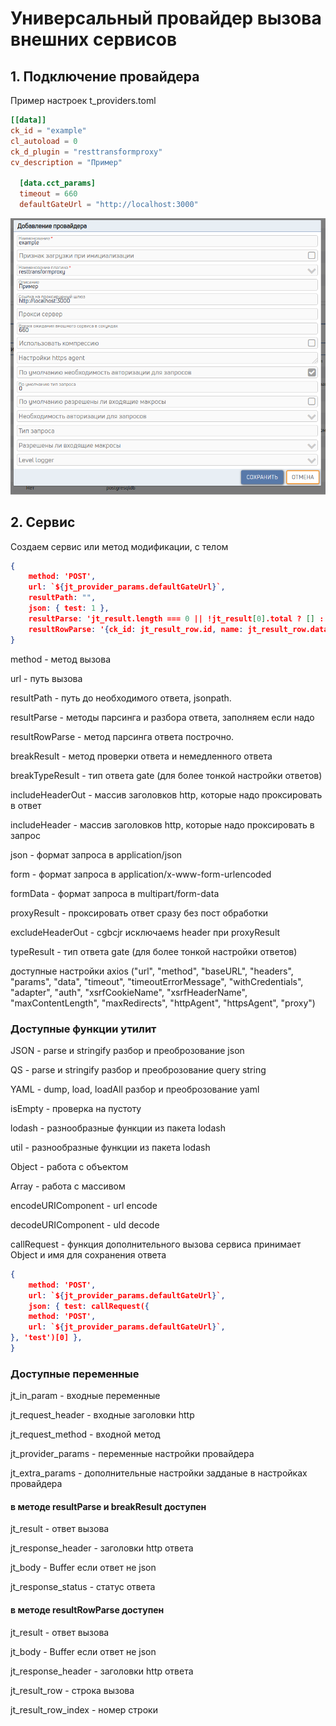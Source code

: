 # Универсальный провайдер вызова внешних сервисов

## 1. Подключение провайдера
Пример настроек t_providers.toml
```toml
[[data]]
ck_id = "example"
cl_autoload = 0
ck_d_plugin = "resttransformproxy"
cv_description = "Пример"

  [data.cct_params]
  timeout = 660
  defaultGateUrl = "http://localhost:3000"
```
![Пример](./images/settings-resttransformproxy.png)

## 2. Сервис
Создаем сервис или метод модификации, с телом
```json
{
    method: 'POST',
    url: `${jt_provider_params.defaultGateUrl}`,
    resultPath: "",
    json: { test: 1 },
    resultParse: 'jt_result.length === 0 || !jt_result[0].total ? [] : jt_result',
    resultRowParse: '{ck_id: jt_result_row.id, name: jt_result_row.data.project, jn_total_cnt: jt_result_row.total, data: jt_result_row.data}',
}
```
method - метод вызова

url - путь вызова

resultPath - путь до необходимого ответа, jsonpath.

resultParse - методы парсинга и разбора ответа, заполняем если надо

resultRowParse - метод парсинга ответа построчно.

breakResult - метод проверки ответа и немедленного ответа

breakTypeResult - тип ответа gate (для более тонкой настройки ответов)

includeHeaderOut - массив заголовков http, которые надо проксировать в ответ

includeHeader - массив заголовков http, которые надо проксировать в запрос

json - формат запроса в application/json

form - формат запроса в application/x-www-form-urlencoded

formData - формат запроса в multipart/form-data

proxyResult - проксировать ответ сразу без пост обработки

excludeHeaderOut - cgbcjr исключаемs header при proxyResult

typeResult - тип ответа gate (для более тонкой настройки ответов)

доступные настройки axios ("url", "method", "baseURL", "headers", "params", "data", "timeout", "timeoutErrorMessage", "withCredentials", "adapter", "auth", "xsrfCookieName", "xsrfHeaderName", "maxContentLength", "maxRedirects", "httpAgent", "httpsAgent", "proxy")

### Доступные функции утилит

JSON - parse и stringify разбор и преоброзование json

QS - parse и stringify разбор и преоброзование query string

YAML - dump, load, loadAll разбор и преоброзование yaml

isEmpty - проверка на пустоту

lodash - разнообразные функции из пакета lodash

util - разнообразные функции из пакета lodash

Object - работа с объектом

Array - работа с массивом

encodeURIComponent - url encode

decodeURIComponent - uld decode

callRequest - функция дополнительного вызова сервиса принимает Object и имя для сохранения ответа

```json
{
    method: 'POST',
    url: `${jt_provider_params.defaultGateUrl}`,
    json: { test: callRequest({
    method: 'POST',
    url: `${jt_provider_params.defaultGateUrl}`,
}, 'test')[0] },
}
```
### Доступные переменные

jt_in_param - входные переменные

jt_request_header - входные заголовки http

jt_request_method - входной метод

jt_provider_params - переменные настройки провайдера

jt_extra_params - дополнительные настройки задданые в настройках провайдера

#### в методе resultParse и breakResult доступен

jt_result - ответ вызова

jt_response_header - заголовки http ответа

jt_body - Buffer если ответ не json

jt_response_status - статус ответа

#### в методе resultRowParse доступен

jt_result - ответ вызова

jt_body - Buffer если ответ не json

jt_response_header - заголовки http ответа

jt_result_row - строка вызова

jt_result_row_index - номер строки